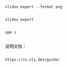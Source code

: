 
```shell

slidev export --format png 

```

```shell

slidev export

```


```shell

npm i


```

说明文档：

```html

https://cn.sli.dev/guide/

```